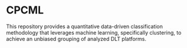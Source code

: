 # CPCML
This repository provides a quantitative data-driven classification methodology that leverages machine learning, specifically clustering, to achieve an unbiased grouping of analyzed DLT platforms.
